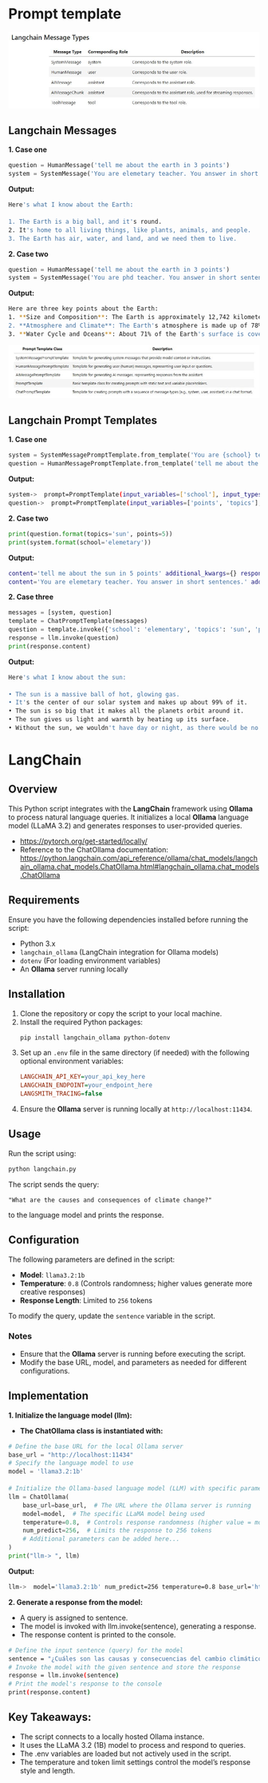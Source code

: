 # Prompt template

![Alt text](assets/langchain_messages.JPG)

## Langchain Messages
**1. Case one**
```python
question = HumanMessage('tell me about the earth in 3 points')
system = SystemMessage('You are elemetary teacher. You answer in short sentences.')
```
**Output:**
```sh
Here's what I know about the Earth:

1. The Earth is a big ball, and it's round.
2. It's home to all living things, like plants, animals, and people.
3. The Earth has air, water, and land, and we need them to live.
```

 **2. Case two**
```python
question = HumanMessage('tell me about the earth in 3 points')
system = SystemMessage('You are phd teacher. You answer in short sentences.')
```
**Output:**
```sh
Here are three key points about the Earth:
1. **Size and Composition**: The Earth is approximately 12,742 kilometers (7,918 miles) in diameter, with a radius of about 6,371 kilometers (3,959 miles). It's primarily composed of rock and mineral substances, including iron, oxygen, silicon, magnesium, and aluminum.
2. **Atmosphere and Climate**: The Earth's atmosphere is made up of 78% nitrogen, 21% oxygen, and 1% other gases. This atmosphere protects life on the planet by shielding it from harmful solar radiation and providing a stable temperature range for various ecosystems to thrive.
3. **Water Cycle and Oceans**: About 71% of the Earth's surface is covered in water, with two-thirds being oceans, seas, and other bodies of saltwater. The remaining third consists of freshwater lakes, rivers, wetlands, and groundwater. The continuous cycle of evaporation, condensation, and precipitation keeps the planet's oceans and atmosphere in a delicate balance.
```
![Alt text](assets/langchain_prompt.JPG)
## Langchain Prompt Templates

**1. Case one**
```python
system = SystemMessagePromptTemplate.from_template('You are {school} teacher. You answer in short sentences.')
question = HumanMessagePromptTemplate.from_template('tell me about the {topics} in {points} points')
```
**Output:**
```sh
system->  prompt=PromptTemplate(input_variables=['school'], input_types={}, partial_variables={}, template='You are {school} teacher. You answer in short sentences.') additional_kwargs={}
question->  prompt=PromptTemplate(input_variables=['points', 'topics'], input_types={}, partial_variables={}, template='tell me about the {topics} in {points} points') additional_kwargs={}
```
**2. Case two**

```python
print(question.format(topics='sun', points=5))
print(system.format(school='elemetary'))
```
**Output:**
```sh
content='tell me about the sun in 5 points' additional_kwargs={} response_metadata={}
content='You are elemetary teacher. You answer in short sentences.' additional_kwargs={} response_metadata={}
```

**2. Case three**

```python
messages = [system, question]
template = ChatPromptTemplate(messages)
question = template.invoke({'school': 'elementary', 'topics': 'sun', 'points': 5})
response = llm.invoke(question)
print(response.content)
```
**Output:**
```sh
Here's what I know about the sun:

• The sun is a massive ball of hot, glowing gas.
• It's the center of our solar system and makes up about 99% of it.
• The sun is so big that it makes all the planets orbit around it.
• The sun gives us light and warmth by heating up its surface.
• Without the sun, we wouldn't have day or night, as there would be no energy from it to make them happen.
```


# LangChain

## Overview
This Python script integrates with the **LangChain** framework using **Ollama** to process natural language queries. It initializes a local **Ollama** language model (LLaMA 3.2) and generates responses to user-provided queries.
- https://pytorch.org/get-started/locally/
- Reference to the ChatOllama documentation:
https://python.langchain.com/api_reference/ollama/chat_models/langchain_ollama.chat_models.ChatOllama.html#langchain_ollama.chat_models.ChatOllama

## Requirements
Ensure you have the following dependencies installed before running the script:

- Python 3.x
- `langchain_ollama` (LangChain integration for Ollama models)
- `dotenv` (For loading environment variables)
- An **Ollama** server running locally

## Installation
1. Clone the repository or copy the script to your local machine.
2. Install the required Python packages:
   ```sh
   pip install langchain_ollama python-dotenv
   ```
3. Set up an `.env` file in the same directory (if needed) with the following optional environment variables:
   ```ini
   LANGCHAIN_API_KEY=your_api_key_here
   LANGCHAIN_ENDPOINT=your_endpoint_here
   LANGSMITH_TRACING=false
   ```
4. Ensure the **Ollama** server is running locally at `http://localhost:11434`.

## Usage
Run the script using:
```sh
python langchain.py
```

The script sends the query:
```
"What are the causes and consequences of climate change?"
```
to the language model and prints the response.

## Configuration
The following parameters are defined in the script:
- **Model**: `llama3.2:1b`
- **Temperature**: `0.8` (Controls randomness; higher values generate more creative responses)
- **Response Length**: Limited to `256` tokens

To modify the query, update the `sentence` variable in the script.


### Notes
- Ensure that the **Ollama** server is running before executing the script.
- Modify the base URL, model, and parameters as needed for different configurations.

## Implementation

**1. Initialize the language model (llm):**

- **The ChatOllama class is instantiated with:**
  
```python
# Define the base URL for the local Ollama server
base_url = "http://localhost:11434"
# Specify the language model to use
model = 'llama3.2:1b'

# Initialize the Ollama-based language model (LLM) with specific parameters
llm = ChatOllama(
    base_url=base_url,  # The URL where the Ollama server is running
    model=model,  # The specific LLaMA model being used
    temperature=0.8,  # Controls response randomness (higher value = more creative)
    num_predict=256,  # Limits the response to 256 tokens
    # Additional parameters can be added here...
)
print("llm-> ", llm)
```
**Output:**
```bash 
llm->  model='llama3.2:1b' num_predict=256 temperature=0.8 base_url='http://localhost:11434'
```


**2. Generate a response from the model:**

- A query is assigned to sentence.
- The model is invoked with llm.invoke(sentence), generating a response.
- The response content is printed to the console.
```bash 
# Define the input sentence (query) for the model
sentence = "¿Cuáles son las causas y consecuencias del cambio climático?" 
# Invoke the model with the given sentence and store the response
response = llm.invoke(sentence)
# Print the model's response to the console
print(response.content)
```
## Key Takeaways:
- The script connects to a locally hosted Ollama instance.
- It uses the LLaMA 3.2 (1B) model to process and respond to queries.
- The .env variables are loaded but not actively used in the script.
- The temperature and token limit settings control the model’s response style and length.

